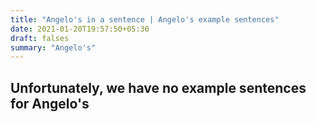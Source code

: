 ```yaml
---
title: "Angelo's in a sentence | Angelo's example sentences"
date: 2021-01-20T19:57:50+05:30
draft: falses
summary: "Angelo's"
---
```

## Unfortunately, we have no example sentences for Angelo's                 
